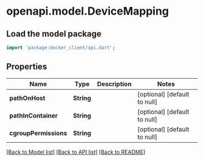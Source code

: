 # openapi.model.DeviceMapping

## Load the model package
```dart
import 'package:docker_client/api.dart';
```

## Properties
Name | Type | Description | Notes
------------ | ------------- | ------------- | -------------
**pathOnHost** | **String** |  | [optional] [default to null]
**pathInContainer** | **String** |  | [optional] [default to null]
**cgroupPermissions** | **String** |  | [optional] [default to null]

[[Back to Model list]](../README.md#documentation-for-models) [[Back to API list]](../README.md#documentation-for-api-endpoints) [[Back to README]](../README.md)



